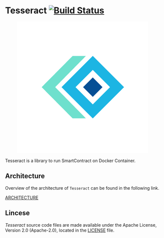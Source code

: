 # Tesseract [![Build Status](https://travis-ci.org/zeroFruit/tesseract.svg?branch=develop)](https://travis-ci.org/zeroFruit/tesseract)

<p align="center"><img src="./image/tesseract.png"></p>

Tesseract is a library to run SmartContract on Docker Container.

## Architecture

Overview of the architecture of `Tesseract` can be found in the following link. <br>

[ARCHITECTURE](ARCHITECTURE-KR.md)

## Lincese

*Tesseract* source code files are made available under the Apache License, Version 2.0 (Apache-2.0), located in the [LICENSE](LICENSE) file.
